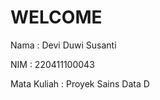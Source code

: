 # WELCOME

Nama : Devi Duwi Susanti

NIM : 220411100043

Mata Kuliah : Proyek Sains Data D


<!-- This is a small sample book to give you a feel for how book content is
structured.
It shows off a few of the major file types, as well as some sample content.
It does not go in-depth into any particular topic - check out [the Jupyter Book documentation](https://jupyterbook.org) for more information. -->

<!-- Check out the content pages bundled with this sample book to see more. -->

```{tableofcontents}
```
